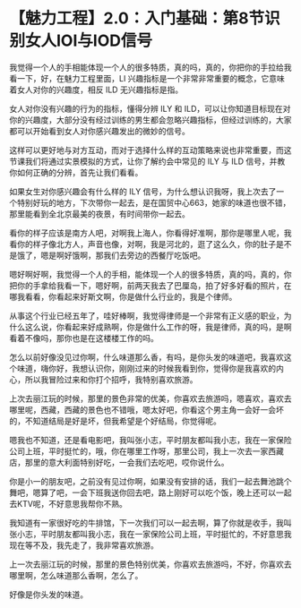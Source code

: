 # 【魅力工程】2.0：入门基础：第8节识别女人IOI与IOD信号

我觉得一个人的手相能体现一个人的很多特质，真的吗，真的，你把你的手拉给我看一下，好，在魅力工程里面，LI 兴趣指标是一个非常非常重要的概念，它意味着女人对你的兴趣度，相反 ILD 无兴趣指标是指。

女人对你没有兴趣的行为的指标，懂得分辨 ILY 和 ILD，可以让你知道目标现在对你的兴趣度，大部分没有经过训练的男生都会忽略兴趣指标，但经过训练的，大家都可以开始看到女人对你感兴趣发出的微妙的信号。

这样可以更好地与对方互动，而对于选择什么样的互动策略来说也非常重要，而这节课我们将通过实景模拟的方式，让你了解约会中常见的 ILY 与 ILD 信号，并教你如何正确的分辨，首先让我们看看。

如果女生对你感兴趣会有什么样的 ILY 信号，为什么想认识我呀，我上次去了一个特别好玩的地方，下次带你一起去，是在国贸中心663，她家的味道也很不错，那里能看到全北京最美的夜景，有时间带你一起去。

看你的样子应该是南方人吧，对啊我上海人，你看得好准啊，那你是哪里人呢，我看你的样子像北方人，声音也像，对啊，我是河北的，逛了这么久，你的肚子是不是饿了，嗯是啊好饿啊，那我们去旁边的西餐厅吃饭吧。

嗯好啊好啊，我觉得一个人的手相，能体现一个人的很多特质，真的吗，真的，你把你的手拿给我看一下，嗯好啊，前两天我去了巴厘岛，拍了好多好看的照片，在哪我看看，你看起来好斯文啊，你是做什么行业的，我是个律师。

从事这个行业已经五年了，哇好棒啊，我觉得律师是一个非常有正义感的职业，为什么这么说，你看起来好成熟啊，你是做什么工作的呀，我是律师，真的吗，是啊看着不像吗，那你也是在这楼楼工作的吗。

怎么以前好像没见过你啊，什么味道那么香，有吗，是你头发的味道吧，我喜欢这个味道，嗨你好，我想认识你，刚刚过来的时候我看到你，觉得你是我喜欢的内心，所以我冒险过来和你打个招呼，我特别喜欢旅游。

上次去丽江玩的时候，那里的景色非常的优美，你喜欢去旅游吗，嗯喜欢，喜欢去哪里呢，西藏，西藏的景色也不错哦，嗯太好吧，你看这个男主角一会好一会坏的，不知道结局是好是坏，但我希望是个好结局，你觉得呢。

嗯我也不知道，还是看电影吧，我叫张小志，平时朋友都叫我小志，我在一家保险公司上班，平时挺忙的，哦，你在哪里工作呀，那里公司，我上一次去一家西藏店，那里的意大利面特别好吃，一会我们去吃吧，哎你说什么。

你是小一的朋友吧，之前没有见过你啊，如果没有安排的话，我们一起去舞池跳个舞吧，嗯算了吧，一会下班我送你回去吧，路上刚好可以吃个饭，晚上还可以一起去KTV呢，不好意思我帮你不熟。

我知道有一家很好吃的牛排馆，下一次我们可以一起去啊，算了你就是收手，我叫张小志，平时朋友都叫我小志，我在一家保险公司上班，平时挺忙的，不好意思我现在等不及，我先走了，我非常喜欢旅游。

上一次去丽江玩的时候，那里的景色特别优美，你喜欢去旅游吗，不好，你喜欢去哪里啊，怎么味道那么香啊，怎么了。

好像是你头发的味道。